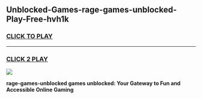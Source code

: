 
## Unblocked-Games-rage-games-unblocked-Play-Free-hvh1k
<h3>
<a href="https://premium76.site?title=rage-games-unblocked&ref=18A">CLICK TO PLAY</a></h3>
<hr>

<h3>
<a href="https://premium76.site?title=rage-games-unblocked&ref=18A">CLICK 2 PLAY</a>
  
</h3>

<a href="https://premium76.site?title=rage-games-unblocked&ref=18A"><img src="https://clearcache.store/games.png"></a>


**rage-games-unblocked games unblocked: Your Gateway to Fun and Accessible Online Gaming**
